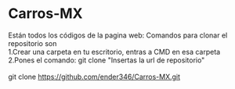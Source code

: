 # Carros-MX
Están todos los códigos de la pagina web: Comandos para clonar el repositorio son 
<br>
1.Crear una carpeta en tu escritorio, entras a CMD en esa carpeta 
<br>
2.Pones el comando: git clone "Insertas la url de repositorio"
<br>
<br>
git clone https://github.com/ender346/Carros-MX.git
